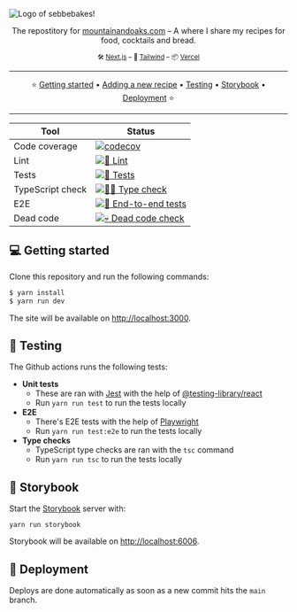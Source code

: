 ![Logo of sebbebakes!](https://i.imgur.com/tO6MyhE.png)

<p align="center">
  The repostitory for <a href="https://mountainandoaks.com">mountainandoaks.com</a> – A where I share my recipes for food, cocktails and bread.
</p>

<p align="center">
  <sub>🛠️ <a href="https://nextjs.org">Next.js</a>  – 💅 <a href="https://tailwindcss.com">Tailwind</a>  – 📦 <a href="https://vercel.com">Vercel</a></sub>
</p>

---

<p align="center">
  ⭐️ <a href="#-getting-started">Getting started</a> • <a href="#-adding-a-new-recipe">Adding a new recipe</a> • <a href="#-testing">Testing</a> • <a href="#-storybook">Storybook</a> • <a href="#-deployment">Deployment</a> ⭐️
</p>

---

| Tool             | Status                                                                                                                                                                                               |
| ---------------- | ---------------------------------------------------------------------------------------------------------------------------------------------------------------------------------------------------- |
| Code coverage    | [![codecov](https://codecov.io/gh/sebastianekstrom/sebbebakes/branch/main/graph/badge.svg?token=83G7VKF6FS)](https://codecov.io/gh/sebastianekstrom/sebbebakes)                                      |
| Lint             | [![💅 Lint](https://github.com/sebastianekstrom/sebbebakes/actions/workflows/lint.yml/badge.svg)](https://github.com/sebastianekstrom/sebbebakes/actions/workflows/lint.yml)                         |
| Tests            | [![🧪 Tests](https://github.com/sebastianekstrom/sebbebakes/actions/workflows/test.yml/badge.svg)](https://github.com/sebastianekstrom/sebbebakes/actions/workflows/test.yml)                        |
| TypeScript check | [![🕵🏻 Type check](https://github.com/sebastianekstrom/sebbebakes/actions/workflows/type-check.yml/badge.svg)](https://github.com/sebastianekstrom/sebbebakes/actions/workflows/type-check.yml)       |
| E2E              | [![👀 End-to-end tests](https://github.com/sebastianekstrom/sebbebakes/actions/workflows/playwright.yml/badge.svg)](https://github.com/sebastianekstrom/sebbebakes/actions/workflows/playwright.yml) |
| Dead code        | [![💀 Dead code check](https://github.com/sebastianekstrom/sebbebakes/actions/workflows/dead-code.yml/badge.svg)](https://github.com/sebastianekstrom/sebbebakes/actions/workflows/dead-code.yml)    |

## 💻 Getting started

Clone this repository and run the following commands:

```bash
$ yarn install
$ yarn run dev
```

The site will be available on [http://localhost:3000](http://localhost:3000).

## 🧪 Testing

The Github actions runs the following tests:

- **Unit tests**
  - These are ran with [Jest](https://jestjs.io/) with the help of [@testing-library/react](https://testing-library.com/docs/react-testing-library/intro/)
  - Run `yarn run test` to run the tests locally
- **E2E**
  - There's E2E tests with the help of [Playwright](https://playwright.dev/)
  - Run `yarn run test:e2e` to run the tests locally
- **Type checks**
  - TypeScript type checks are ran with the `tsc` command
  - Run `yarn run tsc` to run the tests locally

## 🎨 Storybook

Start the [Storybook](https://storybook.js.org/) server with:

```
yarn run storybook
```

Storybook will be available on [http://localhost:6006](http://localhost:6006).

## 🚢 Deployment

Deploys are done automatically as soon as a new commit hits the `main` branch.
